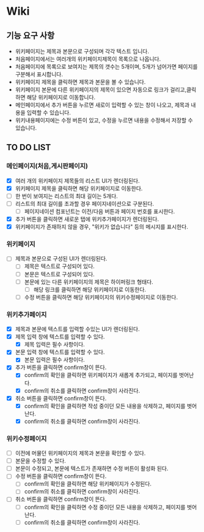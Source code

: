 # Wiki

## 기능 요구 사항

- 위키페이지는 제목과 본문으로 구성되며 각각 텍스트 입니다.
- 처음페이지에서는 여러개의 위키페이지제목이 목록으로 나옵니다.
- 처음페이지에 목록으로 보여지는 제목의 갯수는 5개이며, 5개가 넘어가면 페이지를 구분해서 표시합니다.
- 위키페이지 제목을 클릭하면 제목과 본문을 볼 수 있습니다.
- 위키페이지 본문에 다른 위키페이지의 제목이 있으면 자동으로 링크가 걸리고,클릭하면 해당 위키페이지로 이동합니다.
- 메인페이지에서 추가 버튼을 누르면 새로이 입력할 수 있는 창이 나오고, 제목과 내용을 입력할 수 있습니다.
- 위키내용페이지에는 수정 버튼이 있고, 수정을 누르면 내용을 수정해서 저장할 수 있습니다.

## TO DO LIST

### 메인페이지(처음,게시판페이지)

- [x] 여러 개의 위키페이지 제목들의 리스트 UI가 렌더링된다.
- [x] 위키페이지 제목을 클릭하면 해당 위키페이지로 이동한다.
- [ ] 한 번이 보여지는 리스트의 최대 길이는 5개다.
- [ ] 리스트의 최대 길이를 초과할 경우 페이지네이션으로 구분된다.
  - [ ] 페이지네이션 컴포넌트는 이전/다음 버튼과 페이지 번호를 표시한다.
- [x] 추가 버튼을 클릭하면 새로운 탭에 위키추가페이지가 렌더링된다.
- [x] 위키페이지가 존재하지 않을 경우, "위키가 없습니다" 등의 메시지를 표시한다.

### 위키페이지

- [ ] 제목과 본문으로 구성된 UI가 렌더링된다.
  - [ ] 제목은 텍스트로 구성되어 있다.
  - [ ] 본문은 텍스트로 구성되어 있다.
  - [ ] 본문에 있는 다른 위키페이지의 제목은 하이퍼링크 형태다.
    - [ ] 해당 링크를 클릭하면 해당 위키페이지로 이동한다.
  - [ ] 수정 버튼을 클릭하면 해당 위키페이지의 위키수정페이지로 이동한다.

### 위키추가페이지

- [x] 제목과 본문에 텍스트를 입력할 수있는 UI가 렌더링된다.
- [x] 제목 입력 창에 텍스트를 입력할 수 있다.
  - [x] 제목 입력은 필수 사항이다.
- [x] 본문 입력 창에 텍스트를 입력할 수 있다.
  - [x] 본문 입력은 필수 사항이다.
- [x] 추가 버튼을 클릭하면 confirm창이 뜬다.
  - [x] confirm의 확인을 클릭하면 위키페이지가 새롭게 추가되고, 페이지를 벗어난다.
  - [x] confirm의 취소를 클릭하면 confirm창이 사라진다.
- [x] 취소 버튼을 클릭하면 confirm창이 뜬다.
  - [x] confirm의 확인을 클릭하면 작성 중이던 모든 내용을 삭제하고, 페이지를 벗어난다.
  - [x] confirm의 취소를 클릭하면 confirm창이 사라진다.

### 위키수정페이지

- [ ] 이전에 머물던 위키페이지의 제목과 본문을 확인할 수 있다.
- [ ] 본문을 수정할 수 있다.
- [ ] 본문이 수정되고, 본문에 텍스트가 존재하면 수정 버튼이 활성화 된다.
- [ ] 수정 버튼을 클릭하면 confirm창이 뜬다.
  - [ ] confirm의 확인을 클릭하면 해당 위키페이지가 수정된다.
  - [ ] confirm의 취소를 클릭하면 confirm창이 사라진다.
- [ ] 취소 버튼을 클릭하면 confirm창이 뜬다.
  - [ ] confirm의 확인을 클릭하면 수정 중이던 모든 내용을 삭제하고, 페이지를 벗어난다.
  - [ ] confirm의 취소를 클릭하면 confirm창이 사라진다.
